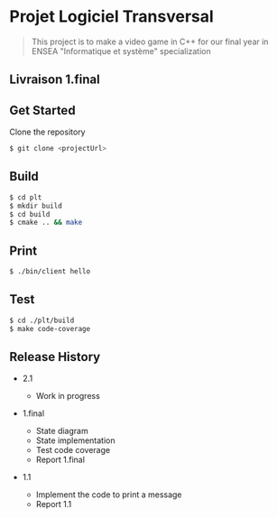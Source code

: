 # Projet Logiciel Transversal

> This project is to make a video game in C++ for our final year in ENSEA "Informatique et système" specialization

## Livraison 1.final

## Get Started

Clone the repository
```sh 
$ git clone <projectUrl>
```

## Build

```sh
$ cd plt
$ mkdir build
$ cd build
$ cmake .. && make
```

## Print

```sh
$ ./bin/client hello
```

## Test

```sh
$ cd ./plt/build
$ make code-coverage
```

## Release History

* 2.1
    * Work in progress

* 1.final
    * State diagram 
    * State implementation
    * Test code coverage
    * Report 1.final

* 1.1
    * Implement the code to print a message
    * Report 1.1